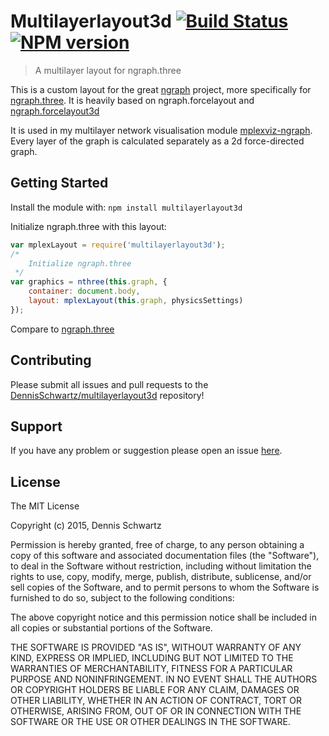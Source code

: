 # Multilayerlayout3d [![Build Status](https://secure.travis-ci.org/DennisSchwartz/multilayerlayout3d.png?branch=master)](http://travis-ci.org/DennisSchwartz/multilayerlayout3d) [![NPM version](https://badge-me.herokuapp.com/api/npm/multilayerlayout3d.png)](http://badges.enytc.com/for/npm/multilayerlayout3d)

> A multilayer layout for ngraph.three

This is a custom layout for the great [ngraph](https://github.com/anvaka/ngraph) project, more specifically for
[ngraph.three](https://github.com/anvaka/ngraph.three).
It is heavily based on ngraph.forcelayout and [ngraph.forcelayout3d](https://github.com/anvaka/ngraph.forcelayout3d)

It is used in my multilayer network visualisation module [mplexviz-ngraph](https://github.com/DennisSchwartz/mplexviz-ngraph).
Every layer of the graph is calculated separately as a 2d force-directed graph.

## Getting Started
Install the module with: `npm install multilayerlayout3d`

Initialize ngraph.three with this layout:

```javascript
var mplexLayout = require('multilayerlayout3d');
/*
    Initialize ngraph.three
 */
var graphics = nthree(this.graph, {
    container: document.body,
    layout: mplexLayout(this.graph, physicsSettings)
});
```

Compare to [ngraph.three](https://github.com/anvaka/ngraph.three)


## Contributing

Please submit all issues and pull requests to the [DennisSchwartz/multilayerlayout3d](https://github.com/DennisSchwartz/multilayerlayout3d) repository!

## Support
If you have any problem or suggestion please open an issue [here](https://github.com/DennisSchwartz/multilayerlayout3d/issues).

## License 

The MIT License

Copyright (c) 2015, Dennis Schwartz

Permission is hereby granted, free of charge, to any person
obtaining a copy of this software and associated documentation
files (the "Software"), to deal in the Software without
restriction, including without limitation the rights to use,
copy, modify, merge, publish, distribute, sublicense, and/or sell
copies of the Software, and to permit persons to whom the
Software is furnished to do so, subject to the following
conditions:

The above copyright notice and this permission notice shall be
included in all copies or substantial portions of the Software.

THE SOFTWARE IS PROVIDED "AS IS", WITHOUT WARRANTY OF ANY KIND,
EXPRESS OR IMPLIED, INCLUDING BUT NOT LIMITED TO THE WARRANTIES
OF MERCHANTABILITY, FITNESS FOR A PARTICULAR PURPOSE AND
NONINFRINGEMENT. IN NO EVENT SHALL THE AUTHORS OR COPYRIGHT
HOLDERS BE LIABLE FOR ANY CLAIM, DAMAGES OR OTHER LIABILITY,
WHETHER IN AN ACTION OF CONTRACT, TORT OR OTHERWISE, ARISING
FROM, OUT OF OR IN CONNECTION WITH THE SOFTWARE OR THE USE OR
OTHER DEALINGS IN THE SOFTWARE.

